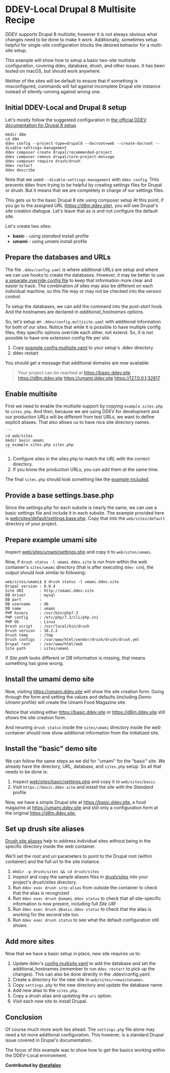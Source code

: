 # DDEV-Local Drupal 8 Multisite Recipe

DDEV supports Drupal 8 multisite, however it is not always obvious what changes need to be done to make it work. Additionally, sometimes setup helpful for single-site configuration blocks the desired behavior for a multi-site setup.

This example will show how to setup a basic two-site multisite configuration, covering ddev, database, drush, and other issues. It has been tested on macOS, but should work anywhere.

Neither of the sites will be default to ensure that if something is misconfigured, commands will fail against incomplete Drupal site instance instead of silently running against wrong one.

## Initial DDEV-Local and Drupal 8 setup

Let's mostly follow the suggested configuration in [the official DDEV documentation for Drupal 8 setup](https://ddev.readthedocs.io/en/stable/users/cli-usage/#drupal-8-quickstart).

```
mkdir d8m
cd d8m
ddev config --project-type=drupal8 --docroot=web --create-docroot --disable-settings-management
ddev composer create drupal/recommended-project
ddev composer remove drupal/core-project-message
ddev composer require drush/drush
ddev restart
ddev describe
```

Note that we used `--disable-settings-management` with `ddev config`. THis prevents ddev from trying to be helpful by creating settings files for Drupal or drush. But it means that we are completely in charge of our settings files.

This gets us to the basic Drupal 8 site using composer setup At this point, if you go to the assigned URL (<https://d8m.ddev.site),> you will see Drupal's site creation dialogue. Let's leave that as is and not configure the default site.

Let's create two sites:

* **basic** - using *standard* install profile
* **umami** - using *umami* install profile

## Prepare the databases and URLs

The file `.ddev/config.yaml` is where additional URLs are setup and where we can use hooks to create the databases. However, it may be better to use [a separate override config file](https://ddev.readthedocs.io/en/stable/users/extend/customization-extendibility/#extending-configyaml-with-custom-configyaml-files) to keep that information more clear and easier to track. The combination of sites may also be different on each individual machine, so this file may or may not be checked into the version control.

To setup the databases, we can add the command into the *post-start* hook. And the hostnames are declared in *additional_hostnames* options.

So, let's setup an `.ddev/config.multisite.yaml` with additional information for both of our sites. Notice that while it is possible to have multiple config files, they specific options override each other, not extend. So, it is not possible to have one extension config file per site.

1. Copy [example config.multisite.yaml](dot.ddev/config.multisite.yaml) to your setup's .ddev directory.
2. ddev restart

You should get a message that additional domains are now available:

> Your project can be reached at <https://basic.ddev.site> <https://d8m.ddev.site> <https://umami.ddev.site> <https://127.0.0.1:32817>

## Enable multisite

First we need to enable the multisite support by copying `example.sites.php` to `sites.php`. And then, because we are using DDEV for development and our production URLs will be different from test URLs, we want to define explicit aliases. That also allows us to have nice site directory names.

    ```
    cd web/sites
    mkdir basic umami
    cp example.sites.php sites.php
    ```

1. Configure sites in the sites.php to match the URL with the correct directory.
2. If you know the production URLs, you can add them at the same time.

The final `sites.php` should look something like the [example included](web/sites/sites.php).

## Provide a base settings.base.php

Since the settings.php for each subsite is nearly the same, we can use a basic settings file and include it in each subsite. The example provided here is [web/sites/default/settings.base.php](web/sites/default/settings.base.php). Copy that into the `web/sites/default` directory of your project.

## Prepare example umami site

Inspect [web/sites/umami/settings.php](web/sites/umami/settings.php) and copy it to `web/sites/umami`.

Now, if `drush status -l umami.ddev.site` is run from within the *web* container's `sites/umami` directory (that is after executing `ddev ssh`), the output should look similar to following:

```
web/sites/umami$ $ drush status -l umami.ddev.site
Drupal version : 8.8.4
Site URI       : http://umami.ddev.site
DB driver      : mysql
DB port        :
DB username    : db
DB name        : umami
PHP binary     : /usr/bin/php7.3
PHP config     : /etc/php/7.3/cli/php.ini
PHP OS         : Linux
Drush script   : /usr/local/bin/drush
Drush version  : 10.2.2
Drush temp     : /tmp
Drush configs  : /var/www/html/vendor/drush/drush/drush.yml
Drupal root    : /var/www/html/web
Site path      : sites/umami
```

If *Site path* looks different or DB information is missing, that means something has gone wrong.

## Install the umami demo site

Now, visiting <https://umami.ddev.site> will show the site creation form. Going through the form and setting the values and defaults (including *Demo: Umami* profile) will create the Umami Food Magazine site.

Notice that visiting either <https://basic.ddev.site> or <https://d8m.ddev.site> still shows the site creation form.

And reruning `drush status` inside the `sites/umami` directory inside the *web* container should now show additional information from the initialized site.

## Install the "basic" demo site

We can follow the same steps as we did for "umami" for the "basic" site. We already have the directory, URL, database, and `sites.php` setup. So all that needs to be done is:

1. Inspect [web/sites/basic/settings.php](web/sites/basic/settings.php) and copy it to `web/sites/basic`.
2. Visit `https://basic.ddev.site` and install the site with the *Standard* profile

Now, we have a simple Drupal site at <https://basic.ddev.site,> a food magazine at <https://umami.ddev.site> and still only a configuration form at the original <https://d8m.ddev.site.>

## Set up drush site aliases

[Drush site aliases](http://docs.drush.org/en/9.x/usage/#site-aliases) help to address individual sites without being in the specific directory inside the web container.

We'll set the *root* and *uri* parameters to point to the Drupal root (within container) and the full url to the site instance.

1. `mkdir -p drush/sites && cd drush/sites`
2. Inspect and copy the sample aliases files in [drush/sites](drush/sites) into your project's drush/sites directory.
3. Run `ddev exec drush site:alias` from outside the container to check that the alias is recognized
4. Run `ddev exec drush @umami.ddev status` to check that all site-specific information is now present, including full *Site URI*
5. Run `ddev exec drush @basic.ddev status` to check that the alias is working for the second site too.
6. Run `ddev exec drush status` to see what the default configuration still shows.

## Add more sites

Now that we have a basic setup in place, new site requires us to:

1. Update ddev's [config.multisite.yaml](dot.ddev/config.multisite.yaml) to add the database and set the additional_hostnames (remember to run `ddev restart` to pick up the changes). This can also be done directly in the .ddev/config.yaml.
2. Create a directory for the new site in `web/sites/<newsitename>`.
3. Copy `settings.php` to the new directory and update the database name.
4. Add new alias to the `sites.php`.
5. Copy a drush alias and updating the `uri` option.
6. Visit each new site to install Drupal.

## Conclusion

Of course much more work lies ahead.  The `settings.php` file alone may need a lot more additional configuration. This however, is a standard Drupal issue covered in Drupal's documentation.

The focus of this example was to show how to get the basics working within the DDEV-Local environment.

**Contributed by [@arafalov](https://github.com/arafalov)**
